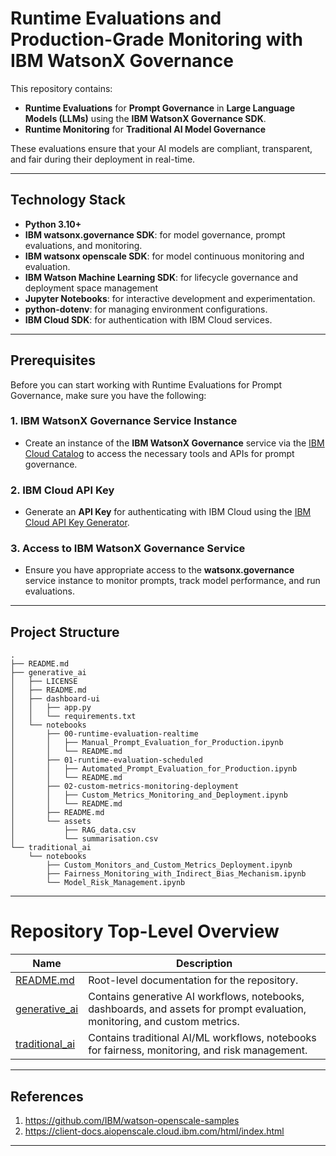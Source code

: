 # Runtime Evaluations and Production-Grade Monitoring with IBM WatsonX Governance

This repository contains: 

- **Runtime Evaluations** for **Prompt Governance** in **Large Language Models (LLMs)** using the **IBM WatsonX Governance SDK**. 
- **Runtime Monitoring** for **Traditional AI Model Governance** 

These evaluations ensure that your AI models are compliant, transparent, and fair during their deployment in real-time.

---

## Technology Stack

- **Python 3.10+**
- **IBM watsonx.governance SDK**: for model governance, prompt evaluations, and monitoring.
- **IBM watsonx openscale SDK**: for model continuous monitoring and evaluation.
- **IBM Watson Machine Learning SDK**: for lifecycle governance and deployment space management
- **Jupyter Notebooks**: for interactive development and experimentation.
- **python-dotenv**: for managing environment configurations.
- **IBM Cloud SDK**: for authentication with IBM Cloud services.

---

## Prerequisites

Before you can start working with Runtime Evaluations for Prompt Governance, make sure you have the following:

### 1. **IBM WatsonX Governance Service Instance**
   - Create an instance of the **IBM WatsonX Governance** service via the [IBM Cloud Catalog](https://cloud.ibm.com/catalog) to access the necessary tools and APIs for prompt governance.

### 2. **IBM Cloud API Key**
   - Generate an **API Key** for authenticating with IBM Cloud using the [IBM Cloud API Key Generator](https://cloud.ibm.com/docs/account?topic=account-userapikey).

### 3. **Access to IBM WatsonX Governance Service**
   - Ensure you have appropriate access to the **watsonx.governance** service instance to monitor prompts, track model performance, and run evaluations.

---
## Project Structure

```
.
├── README.md
├── generative_ai
│   ├── LICENSE
│   ├── README.md
│   ├── dashboard-ui
│   │   ├── app.py
│   │   └── requirements.txt
│   └── notebooks
│       ├── 00-runtime-evaluation-realtime
│       │   ├── Manual_Prompt_Evaluation_for_Production.ipynb
│       │   └── README.md
│       ├── 01-runtime-evaluation-scheduled
│       │   ├── Automated_Prompt_Evaluation_for_Production.ipynb
│       │   └── README.md
│       ├── 02-custom-metrics-monitoring-deployment
│       │   ├── Custom_Metrics_Monitoring_and_Deployment.ipynb
│       │   └── README.md
│       ├── README.md
│       └── assets
│           ├── RAG_data.csv
│           └── summarisation.csv
└── traditional_ai
    └── notebooks
        ├── Custom_Monitors_and_Custom_Metrics_Deployment.ipynb
        ├── Fairness_Monitoring_with_Indirect_Bias_Mechanism.ipynb
        └── Model_Risk_Management.ipynb
```

---

# Repository Top-Level Overview

| Name             | Description                                                                 |
|------------------|-----------------------------------------------------------------------------|
| [README.md](README.md)      | Root-level documentation for the repository.                               |
| [generative_ai](generative_ai/README.md)  | Contains generative AI workflows, notebooks, dashboards, and assets for prompt evaluation, monitoring, and custom metrics. |
| [traditional_ai](traditional_ai) | Contains traditional AI/ML workflows, notebooks for fairness, monitoring, and risk management. |

---

## References

1. https://github.com/IBM/watson-openscale-samples
2. https://client-docs.aiopenscale.cloud.ibm.com/html/index.html

---








